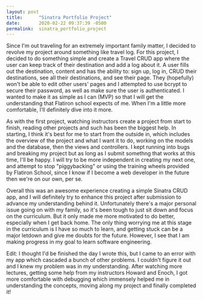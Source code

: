 ```yaml
---
layout: post
title:      "Sinatra Portfolio Project"
date:       2020-02-22 09:37:39 -0500
permalink:  sinatra_portfolio_project
---
```



Since I'm out traveling for an extremely important family matter, I decided to revolve my project around something like travel log. For this project, I decided to do something simple and create a Travel CRUD app where the user can keep track of their destination and add a log about it. A user fills out the destination, content and has the ability to: sign up, log in, CRUD their destinations, see all their destinations, and see their page. They (hopefully) won't be able to edit other users' pages and I attempted to use bcrypt to secure their password, as well as make sure the user is authenticated. I wanted to make it as simple as I can (MVP) so that I will get the understanding that Flatiron school expects of me. When I'm a little more comfortable, I'll definitely dive into it more. 

As with the first project, watching instructors create a project from start to finish, reading other projects and such has been the biggest help. In starting, I think it's best for me to start from the outside in, which includes the overview of the project and what I want it to do, working on the models and the database, then the views and controllers. I kept running into bugs and breaking my project but as long as I submit somethng that works at this time, I'll be happy. I will try to be more independent in creating my next one, and attempt to stop "piggybacking" or using the training wheels provided by Flatiron School, since I know if I become a web developer in the future then we're on our own, per se. 

Overall this was an awesome experience creating a simple Sinatra CRUD app, and I will definitely try to enhance this project after submission to advance my understanding behind it. Unfortunately there's a major personal issue going on with my family, so it's been tough to just sit down and focus on the curriculum. But it only made me more motivated to do better, especially when I get back home. The only thing worrying me at this stage in the curriculum is I have so much to learn, and getting stuck can be a major letdown and give me doubts for the future. However, I see that I am making progress in my goal to learn software engineering.

Edit: I thought I'd be finished the day I wrote this, but I came to an error with my app which cascaded a bunch of other problems. I couldn't figure it out and I knew my problem was in my understanding. After watching more lectures, getting some help from my instructors Howard and Enoch, I got more comfortable with debugging which immensely helped me in understanding the concepts, moving along my project and finally completed it!
